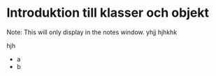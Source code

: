 # Introduktion till klasser och objekt

Note:
This will only display in the notes window.
yhjj
hjhkhk

hjh
* a
* b